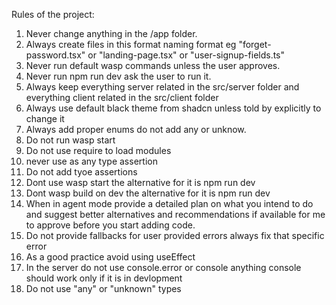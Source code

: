 
Rules of the project:

1. Never change anything in the /app folder. 
2. Always create files in this format naming format eg "forget-password.tsx" or "landing-page.tsx" or "user-signup-fields.ts"
3. Never run default wasp commands unless the user approves.
4. Never run npm run dev ask the user to run it. 
5. Always keep everything server related in the src/server folder and everything client related in the src/client folder
6. Always use default black theme from shadcn unless told by explicitly to change it
7. Always add proper enums do not add any or unknow. 
8. Do not run wasp start 
9. Do not use require to load modules
10. never use as any type assertion
11. Do not add tyoe assertions
12. Dont use wasp start the alternative for it is npm run dev
13. Dont wasp build on dev the alternative for it is npm run dev
14. When in agent mode provide a detailed plan on what you intend to do and suggest better alternatives and recommendations if available for me to approve before you start adding code.
14. Do not provide fallbacks for user provided errors always fix that specific error
15. As a good practice avoid using useEffect
16. In the server do not use console.error or console anything console should work only if it is in devlopment
17. Do not use "any" or "unknown" types



